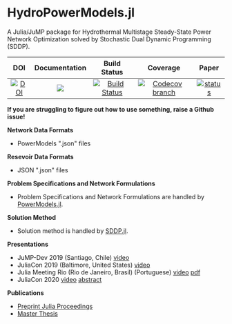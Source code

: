 # HydroPowerModels.jl
A Julia/JuMP package for Hydrothermal Multistage Steady-State Power Network Optimization solved by Stochastic Dual Dynamic Programming (SDDP).

| **DOI** |**Documentation** | **Build Status** | **Coverage** | **Paper** |
|:-----------------:|:-----------------:|:-----------------:|:-----------------:|:-----------------:|
|[![DOI](https://zenodo.org/badge/DOI/10.5281/zenodo.3842130.svg)](https://doi.org/10.5281/zenodo.3842130)|[![][docs-latest-img]][docs-latest-url] | [![Build Status][build-img]][build-url] | [![Codecov branch][codecov-img]][codecov-url] | [![status][paper-img]][paper-url] |

[build-img]: https://travis-ci.com/andrewrosemberg/HydroPowerModels.jl.svg?branch=master
[build-url]: https://travis-ci.com/andrewrosemberg/HydroPowerModels.jl

[codecov-img]: https://codecov.io/gh/andrewrosemberg/HydroPowerModels.jl/coverage.svg?branch=master
[codecov-url]: https://codecov.io/gh/andrewrosemberg/HydroPowerModels.jl?branch=master

[docs-latest-img]: https://img.shields.io/badge/docs-latest-blue.svg
[docs-latest-url]: https://andrewrosemberg.github.io/HydroPowerModels.jl/latest/

[paper-img]: https://submissions.juliacon.org/papers/ad43bcbd43a6f904e60db8838c177520/status.svg
[paper-url]: https://submissions.juliacon.org/papers/ad43bcbd43a6f904e60db8838c177520

**If you are struggling to figure out how to use something, raise a Github issue!**

**Network Data Formats**
* PowerModels ".json" files

**Resevoir Data Formats**
* JSON ".json" files

**Problem Specifications and Network Formulations**
* Problem Specifications and Network Formulations are handled by [PowerModels.jl](https://github.com/lanl-ansi/PowerModels.jl).

**Solution Method**
* Solution method is handled by [SDDP.jl](https://github.com/odow/SDDP.jl).

**Presentations**
* JuMP-Dev 2019 (Santiago, Chile) [video](https://youtu.be/H6LmhGJ2kc8)
* JuliaCon 2019 (Baltimore, United States) [video](https://www.youtube.com/watch?v=bnKX2uATrzA&t=41s)
* Julia Meeting Rio (Rio de Janeiro, Brasil) (Portuguese) [video](https://www.youtube.com/watch?v=lSdYwE_7B8k&list=PLTMduyIx3GGvMw9mgIBqZGA6rtpIKNL7B&index=5&t=0s) [pdf](https://jugrio.github.io/pdfs/HydroPowerModels.pdf)
* JuliaCon 2020 [video](https://www.youtube.com/watch?v=xUpX-k0oZmo) [abstract](https://live.juliacon.org/talk/ETWX8X)

**Publications**
* [Preprint Julia Proceedings](https://www.researchgate.net/publication/342068899_HydroPowerModelsjl_A_JuliaJuMP_Package_for_Hydrothermal_Economic_Dispatch_Optimization?_sg=-ns1NVJAEH4f6vC2lhCZjqMnPbu5huqHa4hzO5rvHR7xCiNYqldptqVgUfSzqvVcKV3Mboud9o2q9JPQTCMqI9Jz6HBS7P-M40JJ_0Tv.mH0MO_FCD6hy__nKGpOGByuZG6rHMHcdJkukrG_1m-hzggFXnx8rmQFSj8YlzCkKu1k5awQi8JafY0fpiGspIw)
* [Master Thesis](https://www.researchgate.net/publication/342751537_A_Framework_for_Assessing_the_Impacts_of_Network_Formulations_in_the_Operation_of_Hydrothermal_Power_Systems)

